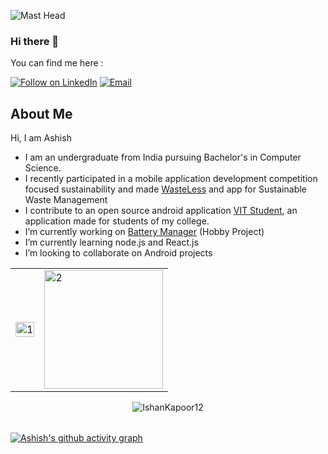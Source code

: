 ![Mast Head](https://user-images.githubusercontent.com/74979286/198380669-a89c3420-8000-4510-8628-4fbbc23cb5eb.png)

### Hi there 👋

<!--ashishsaranshakya/ashishsaranshakya** is a ✨ _special_ ✨ repository because its `README.md` (this file) appears on your GitHub profile. -->

You can find me here :
<p align="left">
  <a href="https://www.linkedin.com/in/ashish-saran-shakya-3a223b19b/"><img title="Follow on LinkedIn" src="https://img.shields.io/badge/LinkedIn-0077B5?style=for-the-badge&logo=linkedin&logoColor=white"/></a>
  <a href="mailto:harshshakya18585@gmail.com"><img title="Email" src="https://img.shields.io/badge/Gmail-D14836?style=for-the-badge&logo=gmail&logoColor=white"/></a>
</p>
  

## About Me
Hi, I am Ashish
- I am an undergraduate from India pursuing Bachelor's in Computer Science.
- I recently participated in a mobile application development competition focused sustainability and made <a href="https://github.com/ashishsaranshakya/Waste-Management">WasteLess</a> and app for Sustainable Waste Management
- I contribute to an open source android application <a href="https://github.com/therealsujitk/android-vtop-chennai">VIT Student</a>, an application made for students of my college.
- I’m currently working on <a href="https://github.com/ashishsaranshakya/Battery-Manager">Battery Manager</a> (Hobby Project)
- I’m currently learning node.js and React.js
- I’m looking to collaborate on Android projects
<!--- 🤔 I’m looking for help with ...
- 💬 Ask me about ...-->


<table> 
  <tr>
    <td><img src="https://github-readme-stats.vercel.app/api?username=IshanKapoor12&theme=radical&show_icons=true&include_all_commits=true&count_private=true"  display=block width=100% height=auto alt="1"></td>
    <td><img src="https://github-readme-stats.vercel.app/api/top-langs/?username=IshanKapoor12&theme=radical&layout=compact&hide=Jupyter%20Notebook"  display=block height=190 align="center" alt="2"></td>
   </tr>
</table>
<table>
  <tr>
    <p align="center">
      <img src="https://github-readme-streak-stats.herokuapp.com/?user=IshanKapoor12&theme=radical" alt="IshanKapoor12">
      </p>
  </tr>
</table>


[![Ashish's github activity graph](https://github-readme-activity-graph.cyclic.app/graph?username=IshanKapoor12&theme=github)](https://github.com/IshanKapoor12)

